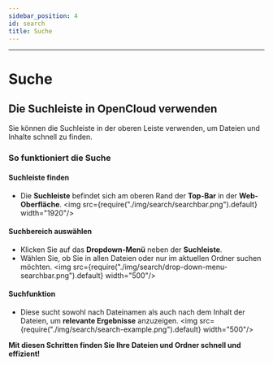 ```yaml
---
sidebar_position: 4
id: search
title: Suche
---
```


---

# Suche

## Die Suchleiste in OpenCloud verwenden

Sie können die Suchleiste in der oberen Leiste verwenden, um Dateien und Inhalte schnell zu finden.

### So funktioniert die Suche

#### Suchleiste finden

- Die **Suchleiste** befindet sich am oberen Rand der **Top-Bar** in der **Web-Oberfläche**.
  <img src={require("./img/search/searchbar.png").default} width="1920"/>

#### Suchbereich auswählen

- Klicken Sie auf das **Dropdown-Menü** neben der **Suchleiste**.
- Wählen Sie, ob Sie in allen Dateien oder nur im aktuellen Ordner suchen möchten.
  <img src={require("./img/search/drop-down-menu-searchbar.png").default} width="500"/>

#### Suchfunktion

- Diese sucht sowohl nach Dateinamen als auch nach dem Inhalt der Dateien, um **relevante Ergebnisse** anzuzeigen.
  <img src={require("./img/search/search-example.png").default} width="500"/>

**Mit diesen Schritten finden Sie Ihre Dateien und Ordner schnell und effizient!**
